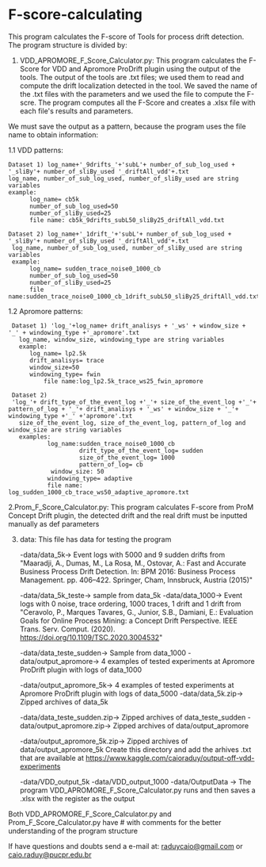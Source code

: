 # F-score-calculating
This program calculates the F-score of Tools for process drift detection. The program structure is divided by:

1. VDD_APROMORE_F_Score_Calculator.py: This program calculates the F-Score for VDD and Apromore ProDrift plugin using the output of the tools.
The output of the tools are .txt files; we used them to read and compute the drift localization detected in the tool. We saved the name of the 
.txt files with the parameters and we used the file to compute the F-scre. The program computes all the F-Score and creates a .xlsx file with
each file's results and parameters.

We must save the output as a pattern, because the program uses the file name to obtain information:

1.1 VDD patterns:
    
    Dataset 1) log_name+'_9drifts_'+'subL'+ number_of_sub_log_used + '_sliBy'+ number_of_sliBy_used '_driftAll_vdd'+.txt
    log_name, number_of_sub_log_used, number_of_sliBy_used are string variables
    example:
          log_name= cb5k
          number_of_sub_log_used=50 
          number_of_sliBy_used=25
          file name: cb5k_9drifts_subL50_sliBy25_driftAll_vdd.txt
     
    Dataset 2) log_name+'_1drift_'+'subL'+ number_of_sub_log_used + '_sliBy'+ number_of_sliBy_used '_driftAll_vdd'+.txt
     log_name, number_of_sub_log_used, number_of_sliBy_used are string variables
     example:
          log_name= sudden_trace_noise0_1000_cb
          number_of_sub_log_used=50 
          number_of_sliBy_used=25
          file name:sudden_trace_noise0_1000_cb_1drift_subL50_sliBy25_driftAll_vdd.txt
           
1.2 Apromore patterns:   
       
     Dataset 1) 'log_'+log_name+ drift_analisys + '_ws' + window_size + '_' + windowing_type +'_apromore'.txt
       log_name, window_size, windowing_type are string variables
       example:
	      log_name= lp2.5k
	      drift_analisys= trace
	      window_size=50
	      windowing_type= fwin
              file name:log_lp2.5k_trace_ws25_fwin_apromore
	      
     Dataset 2) 
     'log_'+ drift_type_of_the_event_log +'_'+ size_of_the_event_log +'_'+ pattern_of_log + '_'+ drift_analisys + '_ws' + window_size + '_'+ windowing_type +'_' +'apromore'.txt
       size_of_the_event_log, size_of_the_event_log, pattern_of_log and window_size are string variables
       examples:
               log_name:sudden_trace_noise0_1000_cb
                        drift_type_of_the_event_log= sudden
                        size_of_the_event_log= 1000
                        pattern_of_log= cb
                window_size: 50
               windowing_type= adaptive
               file name: log_sudden_1000_cb_trace_ws50_adaptive_apromore.txt
                        
           
2.Prom_F_Score_Calculator.py: This program calculates F-score from ProM Concept Drift plugin, the detected drift and the real drift must be 
inputted manually as def parameters

3. data: This file has data for testing the program

    -data/data_5k-> Event logs with 5000 and 9 sudden drifts from "Maaradji, A., Dumas, M., La Rosa, M., Ostovar, A.: Fast and Accurate Business 
    Process Drift Detection. In: BPM 2016: Business Process Management. pp. 406–422. Springer, Cham, Innsbruck, Austria (2015)" 
    
    -data/data_5k_teste-> sample from data_5k -data/data_1000-> Event logs with 0 noise, trace ordering, 1000 traces, 1 drift and 1 drift from 
    "Ceravolo, P., Marques Tavares, G., Junior, S.B., Damiani, E.: Evaluation Goals for Online Process Mining: a Concept Drift Perspective. IEEE Trans. Serv. Comput. (2020). https://doi.org/10.1109/TSC.2020.3004532" 
    
    -data/data_teste_sudden-> Sample from data_1000 -data/output_apromore-> 4 examples of tested experiments at Apromore ProDrift plugin with 
    logs of data_1000 
    
    -data/output_apromore_5k-> 4 examples of tested experiments at Apromore ProDrift plugin with logs of data_5000 -data/data_5k.zip-> Zipped archives of data_5k 
    
    -data/data_teste_sudden.zip-> Zipped archives of data_teste_sudden -data/output_apromore.zip-> Zipped archives of data/output_apromore 
    
    -data/output_apromore_5k.zip-> Zipped archives of data/output_apromore_5k Create this directory and add the arhives .txt that are available at https://www.kaggle.com/caioraduy/output-off-vdd-experiments 
    
    -data/VDD_output_5k -data/VDD_output_1000 -data/OutputData -> The program VDD_APROMORE_F_Score_Calculator.py runs and then saves a .xlsx
    with the register as the output 


Both VDD_APROMORE_F_Score_Calculator.py and Prom_F_Score_Calculator.py have # with comments for the  better understanding of the program structure

If have questions and doubts send a e-mail at: raduycaio@gmail.com or caio.raduy@pucpr.edu.br
  
